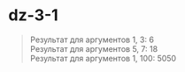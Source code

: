 # dz-3-1



>  
> Результат для аргументов 1, 3: 6  
> Результат для аргументов 5, 7: 18  
> Результат для аргументов 1, 100: 5050  
>  
